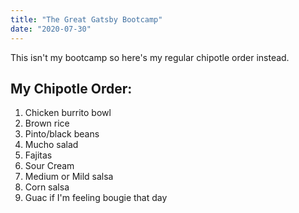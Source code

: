 ```yaml
---
title: "The Great Gatsby Bootcamp"
date: "2020-07-30"
---
```


This isn't my bootcamp so here's my regular chipotle order instead.

## My Chipotle Order:

1. Chicken burrito bowl
2. Brown rice
3. Pinto/black beans
4. Mucho salad
5. Fajitas
6. Sour Cream
7. Medium or Mild salsa
8. Corn salsa
9. Guac if I'm feeling bougie that day